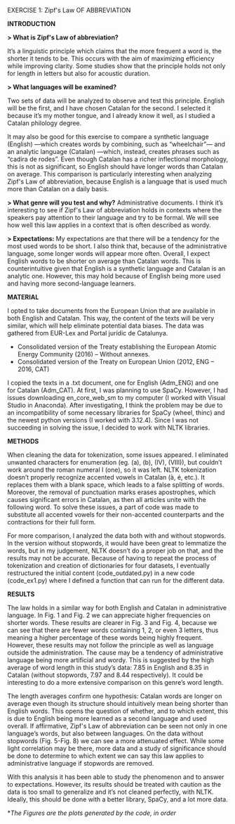 EXERCISE 1: Zipf's Law OF ABBREVIATION	                        

**INTRODUCTION**

**> What is Zipf's Law of abbreviation?**

It’s a linguistic principle which claims that the more frequent a word is, the shorter it tends to be. This occurs with the aim of maximizing efficiency while improving clarity. Some studies show that the principle holds not only for length in letters but also for acoustic duration.

**> What languages will be examined?**

Two sets of data will be analyzed to observe and test this principle. English will be the first, and I have chosen Catalan for the second. I selected it because it’s my mother tongue, and I already know it well, as I studied a Catalan philology degree.

It may also be good for this exercise to compare a synthetic language (English) —which creates words by combining, such as “wheelchair”— and an analytic language (Catalan) —which, instead, creates phrases such as “cadira de rodes”. Even though Catalan has a richer inflectional morphology, this is not as significant, so English should have longer words than Catalan on average. This comparison is particularly interesting when analyzing Zipf's Law of abbreviation, because English is a language that is used much more than Catalan on a daily basis.

**> What genre will you test and why?**
Administrative documents. I think it’s interesting to see if Zipf's Law of abbreviation holds in contexts where the speakers pay attention to their language and try to be formal. We will see how well this law applies in a context that is often described as wordy.

**> Expectations:**
My expectations are that there will be a tendency for the most used words to be short. I also think that, because of the administrative language, some longer words will appear more often.
Overall, I expect English words to be shorter on average than Catalan words. This is counterintuitive given that English is a synthetic language and Catalan is an analytic one. However, this may hold because of English being more used and having more second-language learners.

**MATERIAL**

I opted to take documents from the European Union that are available in both English and Catalan. This way, the content of the texts will be very similar, which will help eliminate potential data biases. The data was gathered from EUR-Lex and Portal jurídic de Catalunya.

- Consolidated version of the Treaty establishing the European Atomic Energy Community (2016) – Without annexes.
- Consolidated version of the Treaty on European Union (2012, ENG – 2016, CAT)

I copied the texts in a .txt document, one for English (Adm_ENG) and one for Catalan (Adm_CAT). At first, I was planning to use SpaCy. However, I had issues downloading en_core_web_sm to my computer (I worked with Visual Studio in Anaconda). After investigating, I think the problem may be due to an incompatibility of some necessary libraries for SpaCy (wheel, thinc) and the newest python versions (I worked with 3.12.4). Since I was not succeeding in solving the issue, I decided to work with NLTK libraries.

**METHODS**

When cleaning the data for tokenization, some issues appeared. I eliminated unwanted characters for enumeration (eg. (a), (b), (IV), (VIII)), but couldn’t work around the roman numeral I (one), so it was left.
NLTK tokenization doesn’t properly recognize accented vowels in Catalan (à, é, etc.). It replaces them with a blank space, which leads to a false splitting of words. Moreover, the removal of punctuation marks erases apostrophes, which causes significant errors in Catalan, as then all articles unite with the following word. To solve these issues, a part of code was made to substitute all accented vowels for their non-accented counterparts and the contractions for their full form.

For more comparison, I analyzed the data both with and without stopwords. In the version without stopwords, it would have been great to lemmatize the words, but in my judgement, NLTK doesn’t do a proper job on that, and the results may not be accurate. Because of having to repeat the process of tokenization and creation of dictionaries for four datasets, I eventually restructured the initial content (code_outdated.py) in a new code (code_ex1.py) where I defined a function that can run for the different data.

**RESULTS**

The law holds in a similar way for both English and Catalan in administrative language. In Fig. 1 and Fig. 2 we can appreciate higher frequencies on shorter words. These results are clearer in Fig. 3 and Fig. 4, because we can see that there are fewer words containing 1, 2, or even 3 letters, thus meaning a higher percentage of these words being highly frequent.
However, these results may not follow the principle as well as language outside the administration. The cause may be a tendency of administrative language being more artificial and wordy. This is suggested by the high average of word length in this study’s data: 7.85 in English and 8.35 in Catalan (without stopwords, 7.97 and 8.44 respectively). It could be interesting to do a more extensive comparison on this genre’s word length.

The length averages confirm one hypothesis: Catalan words are longer on average even though its structure should intuitively mean being shorter than English words. This opens the question of whether, and to which extent, this is due to English being more learned as a second language and used overall. If affirmative, Zipf's Law of abbreviation can be seen not only in one language’s words, but also between languages.
On the data without stopwords (Fig. 5-Fig. 8) we can see a more attenuated effect. While some light correlation may be there, more data and a study of significance should be done to determine to which extent we can say this law applies to administrative language if stopwords are removed.

With this analysis it has been able to study the phenomenon and to answer to expectations. However, its results should be treated with caution as the data is too small to generalize and it’s not cleaned perfectly, with NLTK. Ideally, this should be done with a better library, SpaCy, and a lot more data.

*_The Figures are the plots generated by the code, in order_
